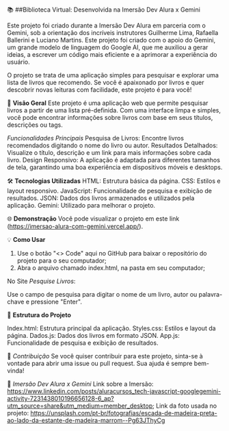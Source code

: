 📚 ##Biblioteca Virtual: Desenvolvida na Imersão Dev Alura x Gemini


Este projeto foi criado durante a Imersão Dev Alura em parceria com o Gemini, sob a orientação dos incríveis instrutores Guilherme Lima, Rafaella Ballerini e Luciano Martins. 
Este projeto foi criado com o apoio do Gemini, um grande modelo de linguagem do Google AI, que me auxiliou a gerar ideias, a escrever um código mais eficiente e a aprimorar a experiência do usuário.


O projeto se trata de uma aplicação simples para pesquisar e explorar uma lista de livros que recomendo. Se você é apaixonado por livros e quer descobrir novas leituras com facilidade, este projeto é para você!



🚀 **Visão Geral**
Este projeto é uma aplicação web que permite pesquisar livros a partir de uma lista pré-definida. Com uma interface limpa e simples, você pode encontrar informações sobre livros com base em seus títulos, descrições ou tags.


*Funcionalidades Principais*
Pesquisa de Livros: Encontre livros recomendados digitando o nome do livro ou autor.
Resultados Detalhados: Visualize o título, descrição e um link para mais informações sobre cada livro.
Design Responsivo: A aplicação é adaptada para diferentes tamanhos de tela, garantindo uma boa experiência em dispositivos móveis e desktops.


🛠️ **Tecnologias Utilizadas**
HTML: Estrutura básica da página.
CSS: Estilos e layout responsivo.
JavaScript: Funcionalidade de pesquisa e exibição de resultados.
JSON: Dados dos livros armazenados e utilizados pela aplicação.
Gemini: Utilizado para melhorar o projeto.


🌐 **Demonstração**
Você pode visualizar o projeto em este link (https://imersao-alura-com-gemini.vercel.app/).



💡 **Como Usar**

1. Use o botão "<> Code" aqui no GitHub para baixar o repositório do projeto para o seu computador;
2. Abra o arquivo chamado index.html, na pasta em seu computador;

No Site *Pesquise Livros*:

Use o campo de pesquisa para digitar o nome de um livro, autor ou palavra-chave e pressione "Enter".


📁 **Estrutura do Projeto**

Index.html: Estrutura principal da aplicação.
Styles.css: Estilos e layout da página.
Dados.js: Dados dos livros em formato JSON.
App.js: Funcionalidade de pesquisa e exibição de resultados.


🤖 *Contribuição*
Se você quiser contribuir para este projeto, sinta-se à vontade para abrir uma issue ou pull request. Sua ajuda é sempre bem-vinda!



📄 *Imersão Dev Alura x Gemini*
Link sobre a Imersão: https://www.linkedin.com/posts/aluracursos_tech-javascript-googlegemini-activity-7231438010196656128-6_ap?utm_source=share&utm_medium=member_desktop;
Link da foto usada no projeto: https://unsplash.com/pt-br/fotografias/escada-de-madeira-preta-ao-lado-da-estante-de-madeira-marrom--Pg63JThyCg

